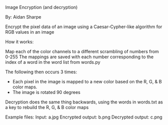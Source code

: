 Image Encryption (and decryption)

By: Aidan Sharpe

Encrypt the pixel data of an image using a Caesar-Cypher-like algorithm for RGB values in an image

How it works:

Map each of the color channels to a different scrambling of numbers from 0-255
The mappings are saved with each number corresponding to the index of a word in the word list from words.py

The following then occurs 3 times:
- Each pixel in the image is mapped to a new color based on the R, G, & B color maps.
- The image is rotated 90 degrees

Decryption does the same thing backwards, using the words in words.txt as a key to rebuild the R, G, & B color maps

Example files:
Input: a.jpg
Encrypted output: b.png
Decrypted output: c.png